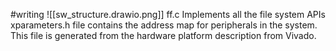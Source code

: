 #writing 
![[sw_structure.drawio.png]]
ff.c Implements all the file system APIs
xparameters.h file contains the address map for peripherals in the system. This file is generated from the hardware platform description from Vivado.